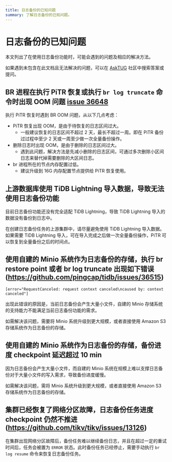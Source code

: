 ```yaml
---
title: 日志备份的已知问题
summary: 了解日志备份的已知问题。
---
```


# 日志备份的已知问题

本文列出了在使用日志备份功能时，可能会遇到的问题及相应的解决方法。

如果遇到未包含在此文档且无法解决的问题，可以在 [AskTUG](https://asktug.com/) 社区中搜索答案或提问。

## BR 进程在执行 PiTR 恢复或执行 `br log truncate` 命令时出现 OOM 问题 [issue 36648](https://github.com/pingcap/tidb/issues/36648)

执行 PiTR 恢复时遇到 BR OOM 问题，从以下几点考虑：

- PiTR 恢复出现 OOM，是由于待恢复的日志区间过大。
    - 一般建议恢复的日志区间不超过 2 天，最长不超过一周。即在 PiTR 备份过过程中至少 2 天或一周至少做一次全量备份操作。
- 删除日志时出现 OOM，是由于删除的日志区间过大。
    - 遇到此问题，解决方法是先减小删除的日志区间，可通过多次删除小区间日志来替代掉需要删除的大区间日志。
- br 进程所在的节点内存配置过低。
    - 建议升级到 16G 内存配置节点提供给 PiTR 恢复使用。

## 上游数据库使用 TiDB Lightning 导入数据，导致无法使用日志备份功能

目前日志备份功能还没有完全适配 TiDB Lightning，导致 TiDB Lightning 导入的数据没有备份到日志中。

在创建日志备份任务的上游集群中，请尽量避免使用 TiDB Lightning 导入数据。如果需要 TiDB Lightning 导入，可在导入完成之后做一次全量备份操作，PiTR 可以恢复到全量备份之后的时间点。

## 使用自建的 Minio 系统作为日志备份的存储，执行 br restore point 或者 br log truncate 出现如下错误 (https://github.com/pingcap/tidb/issues/36515)

```shell
[error="RequestCanceled: request context canceled\ncaused by: context canceled"]
```

出现此错误的原因是，当前日志备份会产生大量小文件，自建的 Minio 存储系统的支持能力不能满足当前日志备份功能的需求。

如需解决该问题，需要将 Minio 系统升级到更大规模，或者直接使用 Amazon S3 存储系统作为日志备份的存储。

## 使用自建的 Minio 系统作为日志备份的存储，备份进度 checkpoint 延迟超过 10 min

因为日志备份会产生大量小文件，而自建的 Minio 系统在规模上难以支撑日志备份对于大量小文件的写入需求，导致备份进度缓慢。

如需解决该问题，需将 Minio 系统升级到更大规模，或者直接使用 Amazon S3 存储系统作为日志备份的存储。

## 集群已经恢复了网络分区故障，日志备份任务进度 checkpoint 仍然不推进 (https://github.com/tikv/tikv/issues/13126)

在集群出现网络分区故障后，备份任务难以继续备份日志，并且在超过一定的重试时间后，任务会被置为 `ERROR` 状态。此时备份任务已经停止，需要手动执行 `br log resume` 命令来恢复日志备份任务。
